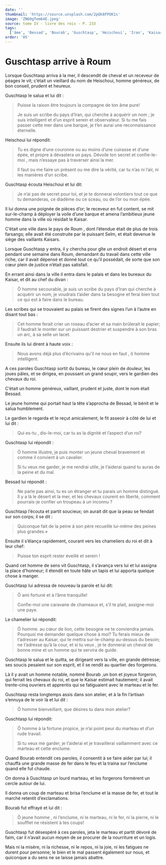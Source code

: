 ```yaml
---
date: ''
thumbnail: 'https://source.unsplash.com/2pQk8FPOK1s'
image: 'ZN60gTem64E.jpeg'
source: tome IV - livre des rois - P. 233
tags:
  ['âme', 'Bessad', 'Bourab', 'Guschtasp', 'Heischoui', 'Iran', 'Kaisar', 'Kaisars', 'Roum', 'Selm']
order: '05'
---
```


# Guschtasp arrive à Roum

Lorsque Guschtasp arriva à la mer, il descendit de cheval et un receveur de péages le vit; c’était un vieillard du nom de Heischoui, homme généreux,
de bon conseil, prudent et heureux.

Guschtasp le salua et lui dit :

> Puisse la raison être toujours la compagne de ton âme pure!
>
> Je suis un scribe du pays d’Iran, qui cherche à acquérir un nom ; je suis intelligent et d’un esprit serein et observateur. Si tu me fais passer cette mer dans une barque, je t’en aurai une reconnaissance éternelle.

Heischoui lui répondit:

> Tu es digne d’une couronne ou au moins d’une cuirasse et d’une épée, et propre à dévastera un pays. Dévoile ton secret et confie-le-moi , mais n’essaye pas à traverser ainsi la mer.
>
> Il faut ou me faire un présent ou me dire la vérité, car tu n’as ni l’air, ni les manières d’un scribe.

Guschtasp écouta Heischoui et lui dit:

> Je n’ai pas de secret pour toi, et je te donnerai volontiers tout ce que tu demanderas, ce diadème ou ce sceau, ou de l’or ou mon épée.

Il lui donna une poignée de pièces d’or; le receveur en fut content, se mit sur-le-champ à déployer la voile d’une barque et amena l’ambitieux jeune homme dans la ville où résidait le Kaisar.

C’était une ville dans le pays de Roum , dont l’étendue était de plus de trois farsangs; elle avait été construite par le puissant Selm, et était devenue le siège des vaillants Kaisars.

Lorsque Guschtasp y entra, il y chercha pour gîte un endroit désert et erra pendant une semaine dans Roum, demandant du travail dans cette ville riche, car il avait dépensé et donné tout ce qu’il possédait, de sorte que son cœur plein de justice n’était pas satisfait.

En errant ainsi dans la ville il entra dans le palais et dans les bureaux du Kaisar, et dit au chef du divan :

> Ô homme secourable, je suis un scribe du pays d’Iran qui cherche à acquérir un nom; je voudrais t’aider dans ta besogne et ferai bien tout ce qui est à faire dans le bureau.

Les scribes qui se trouvaient au palais se firent des signes l’un à l’autre en disant tout bas :

> Cet homme ferait crier un roseau d’acier et sa main brûlerait le papier; il faudrait le monter sur un puissant destrier et suspendre à son bras un arc, à sa selle un lacet.

Ensuite ils lui dirent à haute voix :

> Nous avons déjà plus d’écrivains qu’il ne nous en faut , ô homme intelligent.

A ces paroles Guschtasp sortit du bureau, le cœur plein de douleur, les joues pâles, et se dirigea, en poussant un grand soupir, vers le gardien des chevaux du roi.

C’était un homme généreux, vaillant, prudent et juste, dont le nom était Bessad.

Le jeune homme qui portait haut la tête s’approcha de Bessad, le bénit et le salua humblement.

Le gardien le regarda et le reçut amicalement, le fit asseoir à côté de lui et lui dit :

> Qui es-tu , dis-Ie-moi, car tu as la dignité et l’aspect d’un roi?

Guschtasp lui répondit :

> Ô homme illustre, je puis monter un jeune cheval bravement et comme il convient à un cavalier.
>
> Si tu veux me garder, je me rendrai utile, je t’aiderai quand tu auras de la peine et du mal.

Bessad lui répondit :

> Ne parle pas ainsi, tu es un étranger et tu parais un homme distingué. Il y a là le désert et la mer, et les chevaux courent en liberté, comment pourrais-je confier un troupeau à un inconnu ?

Guschtasp l’écouta et partit soucieux; on aurait dit que la peau se fendait sur son corps; il se dit :

> Quiconque fait de la peine à son père recueille lui-même des peines plus grandes.»

Ensuite il s’élança rapidement, courant vers les chameliers du roi et dit à leur chef:

> Puisse ton esprit rester éveillé et serein !

Quand cet homme de sens vit Guschtasp, il s’avança vers lui et lui assigna la place d’honneur; il étendit en toute hâte un tapis et lui apporta quelque chose à manger.

Guschtasp lui adressa de nouveau la parole et lui dit:

> Ô ami fortuné et à l’âme tranquille!
>
> Confie-moi une caravane de chameaux et, s’il te plait, assigne-moi une paye.

Le chamelier lui répondit:

> Ô homme. au cœur de lion, cette besogne ne te conviendra jamais. Pourquoi me demander quelque chose à moi? Tu ferais mieux de t’adresser au Kaisar, qui te mettra sur-le-champ au-dessus du besoin; ne t’adresse qu’à la cour, et si tu veux , je te donnerai un cheval de bonne mine et un homme qui te servira de guide.

Guschtasp le salua et le quitta, se dirigeant vers la ville, en grande détresse; ses soucis pesaient sur son esprit, et il se rendit au quartier des forgerons.

Là il y avait un homme notable, nommé Bourab ,un bon et joyeux forgeron, qui ferrait les chevaux du roi, et que le Kaisar estimait hautement; il avait trente-cinq ouvriers et apprentis qui se fatiguaient avec le marteau et le fer.

Guschtasp resta longtemps assis dans son atelier, et à la fin l’artisan s’ennuya de le voir là et lui dit :

> Ô homme bienveillant, que désires tu dans mon atelier?

Guschtasp lui répondit:

> Ô homme à la fortune propice, je n’ai point peur du marteau et d’un rude travail.
>
> Si tu veux me garder, je t’aiderai et je travaillerai vaillamment avec ce marteau et cette enclume.

Quand Bourab entendit ces paroles, il consentit à se faire aider par lui; il chauffa une grande masse de fer dans le feu et la traina sur l’enclume quand elle fut chaude.

On donna à Guschtasp un lourd marteau, et les forgerons formèrent un cercle autour de lui.

Il donna un coup de marteau et brisa l’enclume et la masse de fer, et tout le marché retentit d’exclamations.

Bourab fut effrayé et lui dit :

> Ô jeune homme , ni l’enclume, ni le marteau, ni le fer, ni la pierre, ni le soufflet ne résistent à tes coups!

Guschtasp fut désespéré à ces paroles, jeta le marteau et partit dévoré de faim, car il n’avait aucun moyen de se procurer de la nourriture et un logis.

Mais ni la misère, ni la richesse, ni le repos, ni la joie, ni les fatigues ne durent pour personne; le bien et le mal passent également sur nous, et quiconque a du sens ne se laisse jamais abattre.
